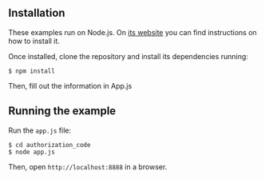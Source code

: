 ## Installation

These examples run on Node.js. On [its website](http://www.nodejs.org/download/) you can find instructions on how to install it.

Once installed, clone the repository and install its dependencies running:

    $ npm install

Then, fill out the information in App.js

## Running the example
Run the `app.js` file:

    $ cd authorization_code
    $ node app.js

Then, open `http://localhost:8888` in a browser.
